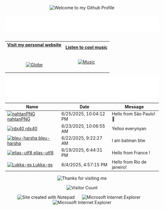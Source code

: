 <!-- "Hero" Header -->
<div align="center">
  <img src="https://github.com/BrunnerLivio/brunnerlivio/blob/master/images/welcome.png?raw=true" style="max-width: 100%;" alt="Welcome to my Github Profile" />
  <br />
  <br />
  <img height="50" alt="My Name is Livio and I like Node.js" src="images/personal_note.svg" />
  <br />
  <br />

</div>

<!-- Social -->
<table width="100%" align="center">
<tr>
<td align="center">
<a href="https://brunnerliv.io">
<strong>Visit my personal website </strong>
<br />
<br />
<br />

<p>

<img alt="Globe" height="80" src="images/globe.gif">
</a>
</p>

</td>


<td align="center">
<a href="https://www.youtube.com/watch?v=3YxaaGgTQYM&ab_channel=EvanescenceVEVO">
<strong>Listen to cool music</strong>
<br />
<br />


<p>
<img height="100" alt="Music" src="images/music.gif"> 
</a>
</p>

</td>
</tr>
</table>

<div align="center">
<a href="https://github.com/BrunnerLivio/brunnerlivio/issues/62#issuecomment-new"><img src="images/guestbook.svg"></a> 
</div>

<!-- Guestbook -->
| Name | Date | Message |
|---|---|---|
| <a href="https://github.com/nahtanPNG"><img width="24" src="https://avatars.githubusercontent.com/u/93049899?s=24&u=8d862c24f64c128c215718ef1df759ebf4145c6b&v=4" alt="nahtanPNG" /> nahtanPNG</a> |6/25/2025, 10:04:12 PM|Hello from São Paulo! 👋|
| <a href="https://github.com/rdx40"><img width="24" src="https://avatars.githubusercontent.com/u/138113713?s=24&u=c53bd2857314cdd169e97db0f38361fdd2cc5441&v=4" alt="rdx40" /> rdx40</a> |6/23/2025, 10:06:55 AM|Yelloo everynyan|
| <a href="https://github.com/bleu-harsha"><img width="24" src="https://avatars.githubusercontent.com/u/161261326?s=24&u=0160d18974ce9ffa7981155f3f39b12d55bf9fda&v=4" alt="bleu-harsha" /> bleu-harsha</a> |6/22/2025, 9:22:27 AM|I am batman btw|
| <a href="https://github.com/elias-utf8"><img width="24" src="https://avatars.githubusercontent.com/u/79870068?s=24&u=b5b96aa24dab55bab4e09b1cf2f68600ca42f054&v=4" alt="elias-utf8" /> elias-utf8</a> |6/19/2025, 6:44:31 PM|Hello from France !|
| <a href="https://github.com/Lukka-gs"><img width="24" src="https://avatars.githubusercontent.com/u/132715602?s=24&u=54128652d70e1d223dda7c4c152fec3b807daea2&v=4" alt="Lukka-gs" /> Lukka-gs</a> |6/4/2025, 4:57:15 PM|Hello from Rio de janeiro!|
<!-- /Guestbook -->

<!-- Footer -->

<div align="center">

<img height="120" alt="Thanks for visiting me" width="100%" src="https://raw.githubusercontent.com/BrunnerLivio/brunnerlivio/master/images/marquee.svg" />
<br />

![Visitor Count](https://profile-counter.glitch.me/brunnerlivio/count.svg)


<img src="https://raw.githubusercontent.com/BrunnerLivio/brunnerlivio/master/images/notepad.gif" alt="Site created with Notepad" height="30" />
<!-- "margin-right: whatever;" -->
<span>&nbsp;&nbsp;&nbsp;&nbsp;</span>  
<img src="https://raw.githubusercontent.com/BrunnerLivio/brunnerlivio/master/images/ie_logo.gif" alt="Microsoft Internet Explorer" />
<span>&nbsp;&nbsp;&nbsp;&nbsp;</span>  
<img src="https://raw.githubusercontent.com/BrunnerLivio/brunnerlivio/master/images/noframes.gif" alt="Microsoft Internet Explorer" />

</div>
